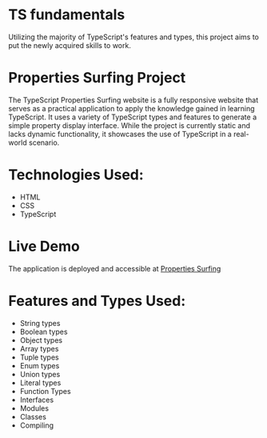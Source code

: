# TS fundamentals
Utilizing the majority of TypeScript's features and types, this project aims to put the newly acquired skills to work.

# Properties Surfing Project
The TypeScript Properties Surfing website is a fully responsive website that serves as a practical application to apply the knowledge gained in learning TypeScript. It uses a variety of TypeScript types and features to generate a simple property display interface. While the project is currently static and lacks dynamic functionality, it showcases the use of TypeScript in a real-world scenario.

# Technologies Used:
- HTML
- CSS
- TypeScript

# Live Demo
The application is deployed and accessible at [Properties Surfing](https://properties-surfing-ammarmohamed.netlify.app)

# Features and Types Used: 
- String types
- Boolean types
- Object types
- Array types
- Tuple types
- Enum types
- Union types
- Literal types
- Function Types
- Interfaces
- Modules
- Classes
- Compiling
